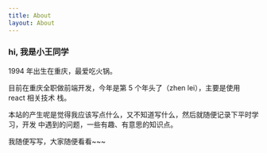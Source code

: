 ```yaml
---
title: About
layout: About
---
```


<h3>hi, 我是小王同学</h3>

1994 年出生在重庆，最爱吃火锅。

目前在重庆全职做前端开发，今年是第 5 个年头了（zhen lei），主要是使用 react 相关技术
栈。

本站的产生呢是觉得我应该写点什么，又不知道写什么，然后就随便记录下平时学习，开发
中遇到的问题，一些有趣、有意思的知识点。

我随便写写，大家随便看看~~~

<Start />
